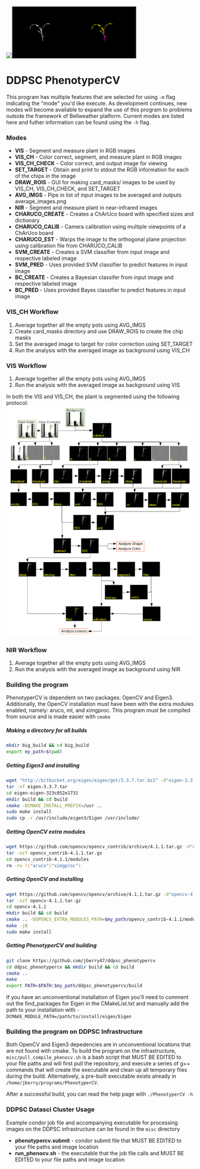 <img src="www/raw.png" width="33%"></img><img src="www/mask.png" width="33%"></img><img src="www/classified.png" width="33%"></img>

# DDPSC PhenotyperCV
This program has multiple features that are selected for using `-m` flag indicating the "mode" you'd like execute. As development continues, new modes will become available to expand the use of this program to problems outside the framework of Bellweather platform. Current modes are listed here and futher information can be found using the `-h` flag. 

### Modes
* **VIS** - Segment and measure plant in RGB images
* **VIS_CH** - Color correct, segment, and measure plant in RGB images
* **VIS_CH_CHECK** - Color correct, and output image for viewing
* **SET_TARGET** - Obtain and print to stdout the RGB information for each of the chips in the image
* **DRAW_ROIS** - GUI for making card_masks/ images to be used by VIS_CH, VIS_CH_CHECK, and SET_TARGET
* **AVG_IMGS** - Pipe in list of input images to be averaged and outputs average_images.png
* **NIR** - Segment and measure plant in near-infrared images
* **CHARUCO_CREATE** - Creates a ChArUco board with specified sizes and dictionary
* **CHARUCO_CALIB** - Camera calibration using multiple viewpoints of a ChArUco board
* **CHARUCO_EST** - Warps the image to the orthogonal plane projection using calibration file from CHARUCO_CALIB
* **SVM_CREATE** - Creates a SVM classifier from input image and respective labeled image
* **SVM_PRED** - Uses provided SVM classifier to predict features in input image
* **BC_CREATE** - Creates a Bayesian classifer from input image and respective labeled image
* **BC_PRED** - Uses provided Bayes classifier to predict features in input image

### VIS_CH Workflow
1. Average together all the empty pots using AVG_IMGS
2. Create card_masks directory and use DRAW_ROIS to create the chip masks
3. Set the averaged image to target for color correction using SET_TARGET
4. Run the analysis with the averaged image as background using VIS_CH

### VIS Workflow
1. Average together all the empty pots using AVG_IMGS
2. Run the analysis with the averaged image as background using VIS

In both the VIS and VIS_CH, the plant is segmented using the following protocol: 
<img src="www/pheno3_segmentation.png"></img>

### NIR Workflow
1. Average together all the empty pots using AVG_IMGS
2. Run the analysis with the averaged image as background using NIR


### Building the program
PhenotyperCV is dependent on two packages: OpenCV and Eigen3. Additionally, the OpenCV installation must have been with the extra modules enabled, namely: aruco, ml, and ximgproc. This program must be compiled from source and is made easier with `cmake`

##### Making a directory for all builds
```bash
mkdir big_build && cd big_build
export my_path=$(pwd)
```

##### Getting Eigen3 and installing
```bash
wget "http://bitbucket.org/eigen/eigen/get/3.3.7.tar.bz2" -O"eigen-3.3.7.tar"
tar -xf eigen-3.3.7.tar
cd eigen-eigen-323c052e1731
mkdir build && cd build
cmake -DCMAKE_INSTALL_PREFIX=/usr ..
sudo make install
sudo cp -r /usr/include/eigen3/Eigen /usr/include/
```

##### Getting OpenCV extra modules
```bash
wget https://github.com/opencv/opencv_contrib/archive/4.1.1.tar.gz -O"opencv_contrib-4.1.1.tar.gz"
tar -xzf opencv_contrib-4.1.1.tar.gz
cd opencv_contrib-4.1.1/modules
rm -rv !("aruco"|"ximgproc") 
```

##### Getting OpenCV and installing
```bash
wget https://github.com/opencv/opencv/archive/4.1.1.tar.gz -O"opencv-4.1.1.tar.gz"
tar -xzf opencv-4.1.1.tar.gz
cd opencv-4.1.1
mkdir build && cd build
cmake .. -DOPENCV_EXTRA_MODULES_PATH=$my_path/opencv_contrib-4.1.1/modules
make -j8
sudo make install
```

##### Getting PhenotyperCV and building
```bash
git clone https://github.com/jberry47/ddpsc_phenotypercv
cd ddpsc_phenotypercv && mkdir build && cd build
cmake ..
make
export PATH=$PATH:$my_path/ddpsc_phenotypercv/build
```

If you have an unconventional installation of Eigen you'll need to comment out the find_packages for Eigen in the CMakeList.txt and manually add the path to your installation with `-DCMAKE_MODULE_PATH=/path/to/install/eigen/Eigen` 

### Building the program on DDPSC Infrastructure
Both OpenCV and Eigen3 depedencies are in unconventional locations that are not found with cmake. To build the program on the infrastructure, `misc/pull_compile_phenocv.sh` is a bash script that MUST BE EDITED to your file paths and will first pull the repository, and execute a series of g++ commands that will create the executable and clean up all temporary files during the build. Alternatively, a pre-built executable exists already in `/home/jberry/programs/PhenotyperCV`.

After a successful build, you can read the help page with `./PhenotyperCV -h`

### DDPSC Datasci Cluster Usage
Example condor job file and accompanying executable for processing images on the DDPSC infrastructure can be found in the `misc` directory
* **phenotypercv.submit** - condor submit file that MUST BE EDITED to your file paths and image location
* **run_phenocv.sh** - the executable that the job file calls and MUST BE EDITED to your file paths and image location

